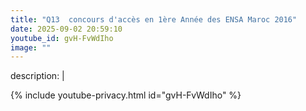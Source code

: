 ```yaml
---
title: "Q13  concours d'accès en 1ère Année des ENSA Maroc 2016"
date: 2025-09-02 20:59:10 
youtube_id: gvH-FvWdIho
image: ""
---
```

description: |
  
{% include youtube-privacy.html id="gvH-FvWdIho" %}
